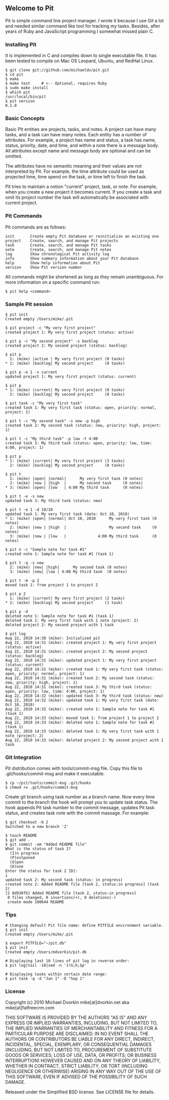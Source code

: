 ## Welcome to Pit ##
Pit is simple command line project manager. I wrote it because I use Git a lot
and needed similar command like tool for tracking my tasks. Besides, after years
of Ruby and JavaScript programming I somewhat missed plain C.

### Installing Pit ###
It is implemented in C and compiles down to single executable file. It has been
tested to compile on Mac OS Leopard, Ubuntu, and RedHat Linux.

    $ git clone git://github.com/michaeldv/pit.git
    $ cd pit
    $ make
    $ make test     # <-- Optional, requires Ruby
    $ sudo make install
    $ which pit
    /usr/local/bin/pit
    $ pit version
    0.1.0

### Basic Concepts ###
Basic Pit entities are projects, tasks, and notes. A project can have many
tasks, and a task can have many notes. Each entity has a number of attributes.
For example, a project has name and status, a task has name, status, priority,
date, and time, and within a note there is a message body. All attributes
except name and message body are optional and can be omitted.

The attributes have no semantic meaning and their values are not interpreted
by Pit. For example, the time attribute could be used as projected time, time
spend on the task, or time left to finish the task.

Pit tries to maintain a notion "current" project, task, or note. For example,
when you create a new project it becomes current. If you create a task and
omit its project number the task will automatically be associated with current
project.

### Pit Commands ###
Pit commands are as follows:

    init       Create empty Pit database or reinitialize an existing one
    project    Create, search, and manage Pit projects
    task       Create, search, and manage Pit tasks
    note       Create, search, and manage Pit notes
    log        Show chronological Pit activity log
    info       Show summary information about your Pit database
    help       Show help information about Pit
    version    Show Pit version number

All commands might be shortened as long as they remain unambiguous. For more
information on a specific command run:

    $ pit help <command> 

### Sample Pit session ###

    $ pit init
    Created empty /Users/mike/.pit

    $ pit project -c "My very first project"
    created project 1: My very first project (status: active)

    $ pit p -c "My second project" -s backlog
    created project 2: My second project (status: backlog)

    $ pit p
      1: (mike) |active | My very first project (0 tasks)
    * 2: (mike) |backlog| My second project     (0 tasks)

    $ pit p -e 1 -s current
    updated project 1: My very first project (status: current)

    $ pit p
    * 1: (mike) |current| My very first project (0 tasks)
      2: (mike) |backlog| My second project     (0 tasks)

    $ pit task -c "My very first task"
    created task 1: My very first task (status: open, priority: normal, project: 1)

    $ pit t -c "My second task" -s new -p high
    created task 2: My second task (status: new, priority: high, project: 1)

    $ pit t -c "My third task" -p low -t 4:00
    created task 3: My third task (status: open, priority: low, time: 4:00, project: 1)

    $ pit p
    * 1: (mike) |current| My very first project (3 tasks)
      2: (mike) |backlog| My second project     (0 tasks)

    $ pit t
      1: (mike) |open| |normal|      My very first task (0 notes)
      2: (mike) |new | |high  |      My second task     (0 notes)
    * 3: (mike) |open| |low   | 4:00 My third task      (0 notes)

    $ pit t -e -s new
    updated task 3: My third task (status: new)

    $ pit t -e 1 -d 10/10
    updated task 1: My very first task (date: Oct 10, 2010)
    * 1: (mike) |open| |normal| Oct 10, 2010      My very first task (0 notes)
      2: (mike) |new | |high  |                   My second task     (0 notes)
      3: (mike) |new | |low   |              4:00 My third task      (0 notes)

    $ pit n -c "Sample note for task #1"
    created note 1: Sample note for task #1 (task 1)

    $ pit t -q -s new
      2: (mike) |new| |high|      My second task (0 notes)
      3: (mike) |new| |low | 4:00 My third task  (0 notes)

    $ pit t -m -p 2
    moved task 1: from project 1 to project 2

    $ pit p 2
      1: (mike) |current| My very first project (2 tasks)
    * 2: (mike) |backlog| My second project     (1 task)    

    $ pit p -d
    deleted note 1: Sample note for task #1 (task 1)
    deleted task 1: My very first task with 1 note (project: 2)
    deleted project 2: My second project with 1 task

    $ pit log
    Aug 22, 2010 14:30 (mike): Initialized pit
    Aug 22, 2010 14:31 (mike): created project 1: My very first project (status: active)
    Aug 22, 2010 14:31 (mike): created project 2: My second project (status: backlog)
    Aug 22, 2010 14:31 (mike): updated project 1: My very first project (status: current)
    Aug 22, 2010 14:31 (mike): created task 1: My very first task (status: open, priority: normal, project: 1)
    Aug 22, 2010 14:31 (mike): created task 2: My second task (status: new, priority: high, project: 1)
    Aug 22, 2010 14:31 (mike): created task 3: My third task (status: open, priority: low, time: 4:00, project: 1)
    Aug 22, 2010 14:32 (mike): updated task 3: My third task (status: new)
    Aug 22, 2010 14:32 (mike): updated task 1: My very first task (date: Oct 10, 2010)
    Aug 22, 2010 14:32 (mike): created note 1: Sample note for task #1 (task 1)
    Aug 22, 2010 14:33 (mike): moved task 1: from project 1 to project 2
    Aug 22, 2010 14:33 (mike): deleted note 1: Sample note for task #1 (task 1)
    Aug 22, 2010 14:33 (mike): deleted task 1: My very first task with 1 note (project: 2)
    Aug 22, 2010 14:33 (mike): deleted project 2: My second project with 1 task

### Git Integration ###
Pit distribution comes with tools/commit-msg file. Copy this file to
.git/hooks/commit-msg and make it executable:

    $ cp ~/pit/tools/commit-msg .git/hooks
    $ chmod +x .git/hooks/commit-msg

Create git branch using task number as a branch name. Now every time commit to the branch
the hook will prompt you to update task status. The hook appends Pit task number to the
commit message, updates Pit task status, and creates task note with the commit massage.
For example:

    $ git checkout -b 2
    Switched to a new branch '2'

    $ touch README
    $ git add .
    $ git commit -am "Added README file"
    What is the status of task 2?
      (I)n progress
      (P)ostponed
      (O)pen
      (D)one
    Enter the status for task 2 [D]: 
    i
    updated task 2: My second task (status: in progress)
    created note 2: Added README file [task 2, status:in progress] (task 2)
    [2 0d930fb] Added README file [task 2, status:in progress]
     0 files changed, 0 insertions(+), 0 deletions(-)
     create mode 100644 README

### Tips ###

    # Changing default Pit file name: define PITFILE environment variable.
    $ pit init
    Created empty /Users/mike/.pit

    $ export PITFILE="~/pit.db"
    $ pit init
    Created empty /Users/mdvorkin/pit.db
    
    # Displaying last 10 lines of pit log in reverse order:
    $ pit log|tail -10|sed -n '1!G;h;$p'

    # Displaying tasks within certain date range:
    $ pit task -q -d "Jan 1" -D "Sep 1"

### License ###
Copyright (c) 2010 Michael Dvorkin
mike[at]dvorkin.net aka mike[at]fatfreecrm.com

THIS SOFTWARE IS PROVIDED BY THE AUTHORS "AS IS" AND ANY EXPRESS 
OR IMPLIED WARRANTIES, INCLUDING, BUT NOT LIMITED TO, THE IMPLIED 
WARRANTIES OF MERCHANTABILITY AND FITNESS FOR A PARTICULAR PURPOSE
ARE DISCLAIMED. IN NO EVENT SHALL THE AUTHORS OR CONTRIBUTORS BE 
LIABLE FOR ANY DIRECT, INDIRECT, INCIDENTAL, SPECIAL, EXEMPLARY,
OR CONSEQUENTIAL DAMAGES (INCLUDING, BUT NOT LIMITED TO, PROCUREMENT
OF SUBSTITUTE GOODS OR SERVICES; LOSS OF USE, DATA, OR PROFITS; OR 
BUSINESS INTERRUPTION) HOWEVER CAUSED AND ON ANY THEORY OF LIABILITY,
WHETHER IN CONTRACT, STRICT LIABILITY, OR TORT (INCLUDING NEGLIGENCE 
OR OTHERWISE) ARISING IN ANY WAY OUT OF THE USE OF THIS SOFTWARE, 
EVEN IF ADVISED OF THE POSSIBILITY OF SUCH DAMAGE.

Released under the Simplified BSD license. See LICENSE file for details.
